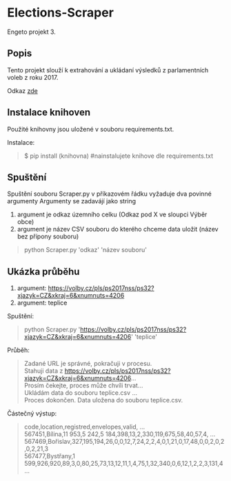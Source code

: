 # Elections-Scraper
Engeto projekt 3.


## Popis
Tento projekt slouží k extrahování a ukládaní výsledků z parlamentních voleb z roku 2017.

Odkaz [zde](https://volby.cz/pls/ps2017nss/ps3?xjazyk=CZ)

## Instalace knihoven
Použité knihovny jsou uložené v souboru requirements.txt.

Instalace:
> $ pip install (knihovna)   #nainstalujete knihove dle requirements.txt


## Spuštění
Spuštění souboru Scraper.py v příkazovém řádku vyžaduje dva povinné argumenty
Argumenty se zadavájí jako string
1. argument je odkaz územního celku (Odkaz pod X ve sloupci Výběr obce)
2. argument je název CSV souboru do kterého chceme data uložit (název bez přípony souboru)
>python Scraper.py 'odkaz' 'název souboru'

## Ukázka průběhu
1. argument: https://volby.cz/pls/ps2017nss/ps32?xjazyk=CZ&xkraj=6&xnumnuts=4206
2. argument: teplice

Spuštění:
>python Scraper.py 'https://volby.cz/pls/ps2017nss/ps32?xjazyk=CZ&xkraj=6&xnumnuts=4206' 'teplice'

Průběh:
>Zadané URL je správné, pokračuji v procesu.\
>Stahuji data z https://volby.cz/pls/ps2017nss/ps32?xjazyk=CZ&xkraj=6&xnumnuts=4206... \
>Prosím čekejte, proces může chvíli trvat...\
>Ukládám data do souboru teplice.csv ...\
>Proces dokončen. Data uložena do souboru teplice.csv. 

Částečný výstup:
>code,location,registred,envelopes,valid, ... \
> 567451,Bílina,11 953,5 242,5 184,398,13,2,330,119,675,58,40,57,4, ... \
> 567469,Bořislav,327,195,194,26,0,0,12,7,24,2,2,4,0,1,21,0,17,48,0,0,2,0,2,0,2,21,3 \
>567477,Bystřany,1 599,926,920,89,3,0,80,25,73,13,12,11,1,4,75,1,32,340,0,6,12,1,2,2,3,131,4 \
> ...